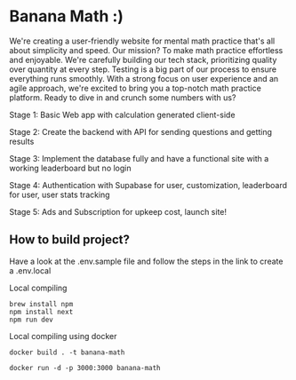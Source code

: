 # Banana Math :)

We're creating a user-friendly website for mental math practice that's all about simplicity and speed. Our mission? To make math practice effortless and enjoyable. We're carefully building our tech stack, prioritizing quality over quantity at every step. Testing is a big part of our process to ensure everything runs smoothly. With a strong focus on user experience and an agile approach, we're excited to bring you a top-notch math practice platform. Ready to dive in and crunch some numbers with us?

Stage 1: Basic Web app with calculation generated client-side

Stage 2: Create the backend with API for sending questions and getting results

Stage 3: Implement the database fully and have a functional site with a working leaderboard but no login

Stage 4: Authentication with Supabase for user, customization, leaderboard for user, user stats tracking

Stage 5: Ads and Subscription for upkeep cost, launch site!

## How to build project?

Have a look at the .env.sample file and follow the steps in the link to create a .env.local

Local compiling

```
brew install npm
npm install next
npm run dev
```

Local compiling using docker

```
docker build . -t banana-math
```

```
docker run -d -p 3000:3000 banana-math
```
